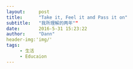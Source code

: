```yaml
---
layout:     post
title:      "Take it, Feel it and Pass it on"
subtitle:   "我所理解的两年""
date:       2016-5-31 15:23:22
author:     "Dann"
header-img:'img/'
tags:
     - 生活
     - Educaion
---
```


### 